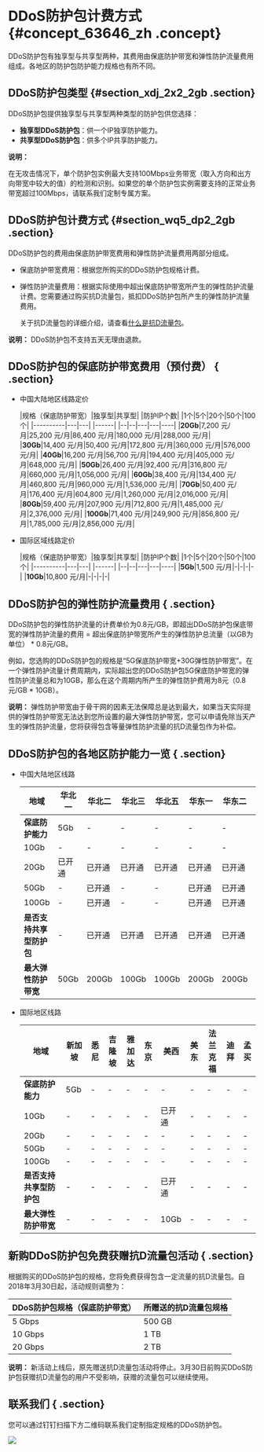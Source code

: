 # DDoS防护包计费方式 {#concept_63646_zh .concept}

DDoS防护包有独享型与共享型两种，其费用由保底防护带宽和弹性防护流量费用组成。各地区的防护包防护能力规格也有所不同。

## DDoS防护包类型 {#section_xdj_2x2_2gb .section}

DDoS防护包提供独享型与共享型两种类型的防护包供您选择：

-    **独享型DDoS防护包**：供一个IP独享防护能力。
-    **共享型DDoS防护包**：供多个IP共享防护能力。

**说明：** 

在无攻击情况下，单个防护包实例最大支持100Mbps业务带宽（取入方向和出方向带宽中较大的值）的检测和识别。如果您的单个防护包实例需要支持的正常业务带宽超过100Mbps，请联系我们定制专属方案。

## DDoS防护包计费方式 {#section_wq5_dp2_2gb .section}

DDoS防护包的费用由保底防护带宽费用和弹性防护流量费用两部分组成。

-   保底防护带宽费用：根据您所购买的DDoS防护包规格计费。
-   弹性防护流量费用：根据实际使用中超出保底防护带宽所产生的弹性防护流量计费。您需要通过购买抗D流量包，抵扣DDoS防护包所产生的弹性防护流量费用。

    关于抗D流量包的详细介绍，请查看[什么是抗D流量包](cn.zh-CN/DDoS防护包/产品简介/什么是抗D流量包.md#)。


**说明：** DDoS防护包不支持五天无理由退款。

## DDoS防护包的保底防护带宽费用（预付费） { .section}

-   中国大陆地区线路定价

    |规格（保底防护带宽）|独享型|共享型|
|防护IP个数|
|1个|5个|20个|50个|100个|
    |----------|---|---|
    |------|
    |--|--|---|---|----|
    |**20Gb**|7,200 元/月|25,200 元/月|86,400 元/月|180,000 元/月|288,000 元/月|
    |**30Gb**|14,400 元/月|50,400 元/月|172,800 元/月|360,000 元/月|576,000 元/月|
    |**40Gb**|16,200 元/月|56,700 元/月|194,400 元/月|405,000 元/月|648,000 元/月|
    |**50Gb**|26,400 元/月|92,400 元/月|316,800 元/月|660,000 元/月|1,056,000 元/月|
    |**60Gb**|38,400 元/月|134,400 元/月|460,800 元/月|960,000 元/月|1,536,000 元/月|
    |**70Gb**|50,400 元/月|176,400 元/月|604,800 元/月|1,260,000 元/月|2,016,000 元/月|
    |**80Gb**|59,400 元/月|207,900 元/月|712,800 元/月|1,485,000 元/月|2,376,000 元/月|
    |**100Gb**|71,400 元/月|249,900 元/月|856,800 元/月|1,785,000 元/月|2,856,000 元/月|

-   国际区域线路定价

    |规格（保底防护带宽）|独享型|共享型|
|防护IP个数|
|1个|5个|20个|50个|100个|
    |----------|---|---|
    |------|
    |--|--|---|---|----|
    |**5Gb**|1,500 元/月|-|-|-|-|
    |**10Gb**|10,800 元/月|-|-|-|-|


## DDoS防护包的弹性防护流量费用 { .section}

DDoS防护包的弹性防护流量的计费单价为0.8元/GB，即超出DDoS防护包保底带宽的弹性防护流量的费用 = 超出保底防护带宽所产生的弹性防护总流量（以GB为单位） \* 0.8元/GB。

例如，您选购的DDoS防护包的规格是“5G保底防护带宽+30G弹性防护带宽”。在一个弹性防护流量计费周期内，实际超出您的DDoS防护包5G保底防护带宽的弹性防护流量总和为10GB，那么在这个周期内所产生的弹性防护费用为8元（0.8元/GB \* 10GB）。

**说明：** 弹性防护带宽由于骨干网的因素无法保障总是达到最大，如果当天实际提供的弹性防护带宽无法达到您所设置的最大弹性防护带宽，您可以申请免除当天产生的弹性防护流量，您将获得包含等量弹性防护流量的抗D流量包作为补偿。

## DDoS防护包的各地区防护能力一览 { .section}

-   中国大陆地区线路

    |地域|华北一|华北二|华北三|华北五|华东一|华东二|华南一|
    |--|---|---|---|---|---|---|---|
    |**保底防护能力**|5Gb|-|-|-|-|-|-|-|
    |10Gb|-|-|-|-|-|-|-|
    |20Gb|已开通|已开通|已开通|已开通|已开通|已开通|已开通|
    |50Gb|-|已开通|-|-|已开通|已开通|-|
    |100Gb|-|已开通|-|-|已开通|已开通|-|
    |**是否支持共享型防护包**|-|已开通|已开通|已开通|已开通|已开通|已开通|
    |**最大弹性防护带宽**|50Gb|200Gb|100Gb|100Gb|200Gb|200Gb|50Gb|

-   国际地区线路

    |地域|新加坡|悉尼|吉隆坡|雅加达|东京|美西|美东|法兰克福|迪拜|孟买|
    |--|---|--|---|---|--|--|--|----|--|--|
    |**保底防护能力**|5Gb|-|-|-|-|-|-|-|-|-|-|
    |10Gb|-|-|-|-|-|已开通|-|-|-|-|
    |20Gb|-|-|-|-|-|-|-|-|-|-|
    |50Gb|-|-|-|-|-|-|-|-|-|-|
    |100Gb|-|-|-|-|-|-|-|-|-|-|
    |**是否支持共享型防护包**|-|-|-|-|-|已开通|-|-|-|-|
    |**最大弹性防护带宽**|-|-|-|-|-|10Gb|-|-|-|-|


## 新购DDoS防护包免费获赠抗D流量包活动 { .section}

根据购买的DDoS防护包的规格，您将免费获得包含一定流量的抗D流量包。自2018年3月30日起，活动规则调整为：

|DDoS防护包规格（保底防护带宽）|所赠送的抗D流量包规格|
|-----------------|-----------|
|5 Gbps|500 GB|
|10 Gbps|1 TB|
|20 Gbps|2 TB|

**说明：** 新活动上线后，原先赠送抗D流量包活动将停止。3月30日前购买DDoS防护包获赠抗D流量包的用户不受影响，获赠的流量包可以继续使用。

## 联系我们 { .section}

您可以通过钉钉扫描下方二维码联系我们定制指定规格的DDoS防护包。

![](http://static-aliyun-doc.oss-cn-hangzhou.aliyuncs.com/assets/img/79476/154753154334590_zh-CN.png) 

